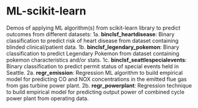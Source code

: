 # ML-scikit-learn
Demos of applying ML algorithm(s) from scikit-learn library to predict outcomes from different datasets:
1a. __binclsf_heartdisease__: Binary classification to predict risk of heart disease from dataset containing blinded clinical/patient data.
1b. __binclsf_legendary_pokemon__: Binary classification to predict Legendary Pokemon from dataset containing pokemon characteristics and/or stats.
1c. __binclsf_seattlespecialevents__: Binary classification to predict permit status of special events held in Seattle.
2a. __regr_emission__: Regression ML algorithm to build empirical model for predicting CO and NOX concentrations in the emitted flue gas from gas turbine power plant.
2b. __regr_powerplant__: Regression technique to build empirical model for predicting output power of combined cycle power plant from operating data. 
